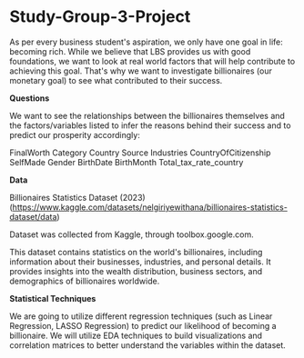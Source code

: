 # Study-Group-3-Project

As per every business student's aspiration, we only have one goal in life: becoming rich.
While we believe that LBS provides us with good foundations, we want to look at real world factors that will help contribute to achieving this goal.
That's why we want to investigate billionaires (our monetary goal) to see what contributed to their success.

**Questions**

We want to see the relationships between the billionaires themselves and the factors/variables listed to infer the reasons behind their success and to predict our prosperity accordingly:

FinalWorth
Category
Country
Source
Industries
CountryOfCitizenship
SelfMade
Gender
BirthDate
BirthMonth
Total_tax_rate_country

**Data**

Billionaires Statistics Dataset (2023) (https://www.kaggle.com/datasets/nelgiriyewithana/billionaires-statistics-dataset/data)

Dataset was collected from Kaggle, through toolbox.google.com.

This dataset contains statistics on the world's billionaires, including information about their businesses, industries, and personal details. It provides insights into the wealth distribution, business sectors, and demographics of billionaires worldwide.

**Statistical Techniques**

We are going to utilize different regression techniques (such as Linear Regression, LASSO Regression) to predict our likelihood of becoming a billionaire. 
We will utilize EDA techniques to build visualizations and correlation matrices to better understand the variables within the dataset.
